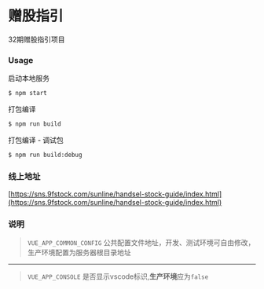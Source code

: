 # 赠股指引

  32期赠股指引项目

### Usage

启动本地服务

``` bash
$ npm start 
```

打包编译

``` bash
$ npm run build
```

打包编译 - 调试包

``` bash
$ npm run build:debug
```

### 线上地址

[https://sns.9fstock.com/sunline/handsel-stock-guide/index.html](https://sns.9fstock.com/sunline/handsel-stock-guide/index.html)


### 说明
>`VUE_APP_COMMON_CONFIG` 公共配置文件地址，开发、测试环境可自由修改，生产环境配置为服务器根目录地址
***
>`VUE_APP_CONSOLE` 是否显示vscode标识,**生产环境**应为`false`
